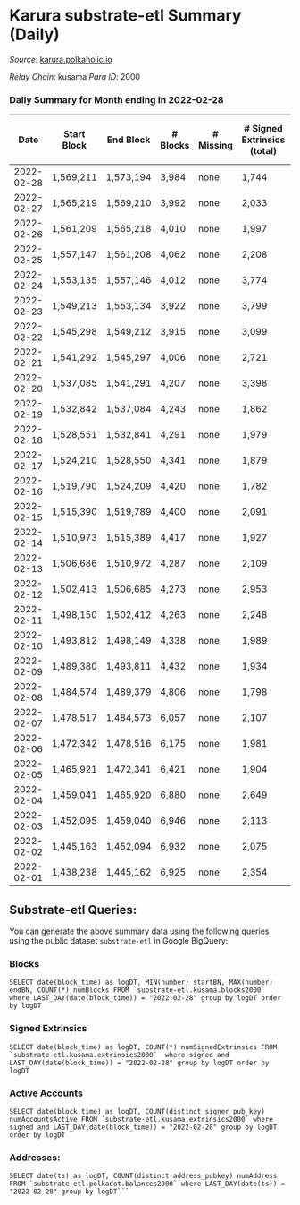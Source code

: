 # Karura substrate-etl Summary (Daily)

_Source_: [karura.polkaholic.io](https://karura.polkaholic.io)

*Relay Chain*: kusama
*Para ID*: 2000



### Daily Summary for Month ending in 2022-02-28


| Date | Start Block | End Block | # Blocks | # Missing | # Signed Extrinsics (total) | # Active Accounts | # Addresses with Balances | # Events | # Transfers | # XCM Transfers In | # XCM Transfers Out |
| ---- | ----------- | --------- | -------- | --------- | --------------------------- | ----------------- | ------------------------- | -------- | ----------- | ------------------ | ------------------- |
| 2022-02-28 | 1,569,211 | 1,573,194 | 3,984 | none  | 1,744 | 257 | 78,235 | 44,286 | 4,123 ($1,581,820) | 45 ($36,024.80) | 61 ($89,849.17) |
| 2022-02-27 | 1,565,219 | 1,569,210 | 3,992 | none  | 2,033 | 260 | 78,191 | 46,212 | 4,488 ($2,316,027) | 56 ($134,258) | 93 ($313,562) |
| 2022-02-26 | 1,561,209 | 1,565,218 | 4,010 | none  | 1,997 | 259 | 78,105 | 46,937 | 4,682 ($1,683,960) | 71 ($113,022) | 66 ($203,648) |
| 2022-02-25 | 1,557,147 | 1,561,208 | 4,062 | none  | 2,208 | 306 | 78,072 | 49,122 | 4,998 ($2,094,733) | 124 ($218,365) | 104 ($208,886) |
| 2022-02-24 | 1,553,135 | 1,557,146 | 4,012 | none  | 3,774 | 473 | 78,040 | 61,272 | 7,430 ($6,786,634) | 188 ($432,404) | 141 ($476,442) |
| 2022-02-23 | 1,549,213 | 1,553,134 | 3,922 | none  | 3,799 | 362 | 77,992 | 60,163 | 7,147 ($4,597,507) | 161 ($385,597) | 120 ($320,741) |
| 2022-02-22 | 1,545,298 | 1,549,212 | 3,915 | none  | 3,099 | 403 | 77,969 | 55,686 | 6,135 ($6,176,257) | 105 ($243,653) | 165 ($389,773) |
| 2022-02-21 | 1,541,292 | 1,545,297 | 4,006 | none  | 2,721 | 405 | 77,946 | 53,774 | 5,865 ($5,657,967) | 109 ($267,442) | 122 ($166,248) |
| 2022-02-20 | 1,537,085 | 1,541,291 | 4,207 | none  | 3,398 | 540 | 77,921 | 61,017 | 7,006 ($3,798,403) | 136 ($244,212) | 148 ($362,567) |
| 2022-02-19 | 1,532,842 | 1,537,084 | 4,243 | none  | 1,862 | 287 | 77,903 | 49,611 | 5,155 ($1,562,181) | 58 ($167,392) | 76 ($210,611) |
| 2022-02-18 | 1,528,551 | 1,532,841 | 4,291 | none  | 1,979 | 301 | 77,875 | 51,591 | 5,658 ($2,147,464) | 92 ($567,183) | 64 ($771,435) |
| 2022-02-17 | 1,524,210 | 1,528,550 | 4,341 | none  | 1,879 | 298 | 77,854 | 51,112 | 5,507 ($1,737,347) | 81 ($142,960) | 65 ($109,622) |
| 2022-02-16 | 1,519,790 | 1,524,209 | 4,420 | none  | 1,782 | 318 | 77,834 | 50,842 | 5,365 ($1,292,747) | 74 ($86,392.74) | 61 ($413,818) |
| 2022-02-15 | 1,515,390 | 1,519,789 | 4,400 | none  | 2,091 | 368 | 77,819 | 53,061 | 5,780 ($2,700,788) | 60 ($87,618.05) | 77 ($199,435) |
| 2022-02-14 | 1,510,973 | 1,515,389 | 4,417 | none  | 1,927 | 318 | 77,804 | 52,013 | 5,585 ($2,043,325) | 64 ($67,260.81) | 56 ($89,500.76) |
| 2022-02-13 | 1,506,686 | 1,510,972 | 4,287 | none  | 2,109 | 376 | 77,785 | 52,462 | 5,786 ($3,789,141) | 82 ($758,465) | 83 ($165,248) |
| 2022-02-12 | 1,502,413 | 1,506,685 | 4,273 | none  | 2,953 | 559 | 77,760 | 59,229 | 7,031 ($3,723,730) | 76 ($89,379.57) | 113 ($371,519) |
| 2022-02-11 | 1,498,150 | 1,502,412 | 4,263 | none  | 2,248 | 358 | 77,744 | 54,652 | 6,615 ($1,991,849) | 102 ($167,708) | 77 ($135,734) |
| 2022-02-10 | 1,493,812 | 1,498,149 | 4,338 | none  | 1,989 | 343 | 77,710 | 53,554 | 6,396 ($7,626,709) | 82 ($2,023,848) | 63 ($142,071) |
| 2022-02-09 | 1,489,380 | 1,493,811 | 4,432 | none  | 1,934 | 319 | 77,727 | 53,649 | 6,260 ($1,618,215) | 69 ($187,876) | 78 ($168,624) |
| 2022-02-08 | 1,484,574 | 1,489,379 | 4,806 | none  | 1,798 | 292 | 77,658 | 56,245 | 6,597 ($1,999,793) | 71 ($146,833) | 76 ($296,877) |
| 2022-02-07 | 1,478,517 | 1,484,573 | 6,057 | none  | 2,107 | 347 | 77,652 | 70,175 | 8,280 ($3,142,488) | 98 ($300,773) | 100 ($426,382) |
| 2022-02-06 | 1,472,342 | 1,478,516 | 6,175 | none  | 1,981 | 314 | 77,624 | 70,361 | 8,311 ($1,650,422) | 54 ($91,711.14) | 83 ($230,556) |
| 2022-02-05 | 1,465,921 | 1,472,341 | 6,421 | none  | 1,904 | 325 | 77,600 | 72,059 | 8,420 ($2,133,486) | 47 ($106,630) | 76 ($208,707) |
| 2022-02-04 | 1,459,041 | 1,465,920 | 6,880 | none  | 2,649 | 388 | 77,580 | 83,654 | 10,703 ($3,487,662) | 87 ($157,625) | 129 ($413,360) |
| 2022-02-03 | 1,452,095 | 1,459,040 | 6,946 | none  | 2,113 | 365 | 77,570 | 81,502 | 10,646 ($1,132,745) | 56 ($65,083.11) | 79 ($83,317.77) |
| 2022-02-02 | 1,445,163 | 1,452,094 | 6,932 | none  | 2,075 | 360 | 77,551 | 80,963 | 10,531 ($1,945,121) | 61 ($90,982.20) | 120 ($318,526) |
| 2022-02-01 | 1,438,238 | 1,445,162 | 6,925 | none  | 2,354 | 354 | 77,523 | 86,318 | 12,950 ($2,214,149) | 112 ($242,636) | 80 ($174,085) |

## Substrate-etl Queries:
You can generate the above summary data using the following queries using the public dataset `substrate-etl` in Google BigQuery:


### Blocks
```
SELECT date(block_time) as logDT, MIN(number) startBN, MAX(number) endBN, COUNT(*) numBlocks FROM `substrate-etl.kusama.blocks2000`  where LAST_DAY(date(block_time)) = "2022-02-28" group by logDT order by logDT
```


### Signed Extrinsics
```
SELECT date(block_time) as logDT, COUNT(*) numSignedExtrinsics FROM `substrate-etl.kusama.extrinsics2000`  where signed and LAST_DAY(date(block_time)) = "2022-02-28" group by logDT order by logDT
```


### Active Accounts
```
SELECT date(block_time) as logDT, COUNT(distinct signer_pub_key) numAccountsActive FROM `substrate-etl.kusama.extrinsics2000` where signed and LAST_DAY(date(block_time)) = "2022-02-28" group by logDT order by logDT
```


### Addresses:
```
SELECT date(ts) as logDT, COUNT(distinct address_pubkey) numAddress FROM `substrate-etl.polkadot.balances2000` where LAST_DAY(date(ts)) = "2022-02-28" group by logDT```

